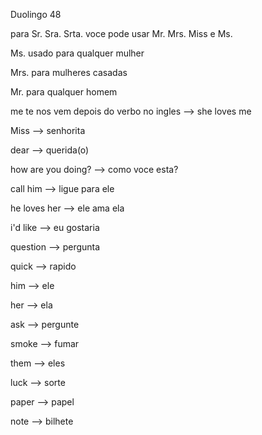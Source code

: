 <p>Duolingo 48</p>
<p>para Sr. Sra. Srta. voce pode usar Mr. Mrs. Miss e Ms.</p>
<p>Ms. usado para qualquer mulher</p>
<p>Mrs. para mulheres casadas</p>
<p>Mr. para qualquer homem</p>
<p>me te nos vem depois do verbo no ingles --> she loves me</p>
<p>Miss --> senhorita</p>
<p>dear --> querida(o)</p>
<p>how are you doing? --> como voce esta?</p>
<p>call him --> ligue para ele</p>
<p>he loves her --> ele ama ela</p>
<p>i'd like --> eu gostaria</p>
<p>question --> pergunta</p>
<p>quick --> rapido</p>
<p>him --> ele</p>
<p>her --> ela</p>
<p>ask --> pergunte</p>
<p>smoke --> fumar</p>
<p>them --> eles</p>
<p>luck --> sorte</p>
<p>paper --> papel</p>
<p>note --> bilhete</p>
